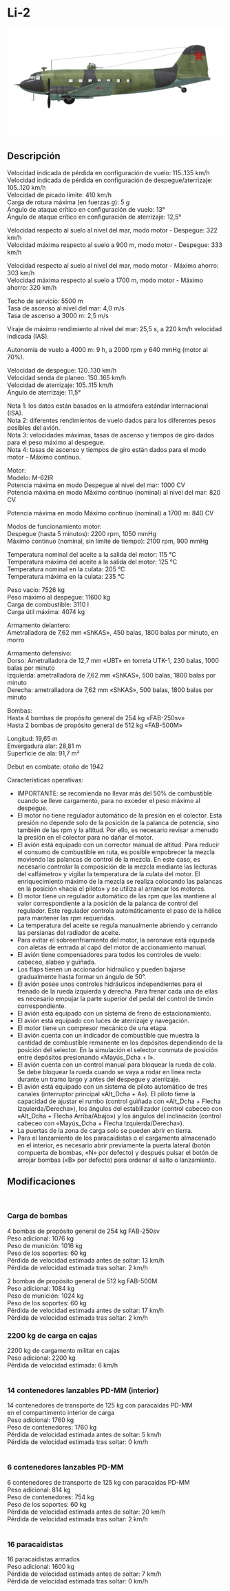 # Li-2  
  
![li2](../images/li2.png)  
  
## Descripción  
  
Velocidad indicada de pérdida en configuración de vuelo: 115..135 km/h  
Velocidad indicada de pérdida en configuración de despegue/aterrizaje: 105..120 km/h  
Velocidad de picado límite: 410 km/h  
Carga de rotura máxima (en fuerzas <i>g</i>): 5 <i>g</i>  
Ángulo de ataque crítico en configuración de vuelo: 13°  
Ángulo de ataque crítico en configuración de aterrizaje: 12,5°  
  
Velocidad respecto al suelo al nivel del mar, modo motor - Despegue: 322 km/h  
Velocidad máxima respecto al suelo a 900 m, modo motor - Despegue: 333 km/h  
  
Velocidad respecto al suelo al nivel del mar, modo motor - Máximo ahorro: 303 km/h  
Velocidad máxima respecto al suelo a 1700 m, modo motor - Máximo ahorro: 320 km/h  
  
Techo de servicio: 5500 m  
Tasa de ascenso al nivel del mar: 4,0 m/s  
Tasa de ascenso a 3000 m: 2,5 m/s  
  
Viraje de máximo rendimiento al nivel del mar: 25,5 s, a 220 km/h velocidad indicada (IAS).  
  
Autonomía de vuelo a 4000 m: 9 h, a 2000 rpm y 640 mmHg (motor al 70%).  
  
Velocidad de despegue: 120..130 km/h  
Velocidad senda de planeo: 150..165 km/h  
Velocidad de aterrizaje: 105..115 km/h  
Ángulo de aterrizaje: 11,5°  
  
Nota 1: los datos están basados en la atmósfera estándar internacional (ISA).  
Nota 2: diferentes rendimientos de vuelo dados para los diferentes pesos posibles del avión.  
Nota 3: velocidades máximas, tasas de ascenso y tiempos de giro dados para el peso máximo al despegue.  
Nota 4: tasas de ascenso y tiempos de giro están dados para el modo motor - Máximo continuo.  
  
Motor:  
Modelo: M-62IR  
Potencia máxima en modo Despegue al nivel del mar: 1000 CV  
Potencia máxima en modo Máximo continuo (nominal) al nivel del mar: 820 CV  
  
Potencia máxima en modo Máximo continuo (nominal) a 1700 m: 840 CV  
  
Modos de funcionamiento motor:  
Despegue (hasta 5 minutos): 2200 rpm, 1050 mmHg  
Máximo continuo (nominal, sin límite de tiempo): 2100 rpm, 900 mmHg  
  
Temperatura nominal del aceite a la salida del motor: 115 °C  
Temperatura máxima del aceite a la salida del motor: 125 °C  
Temperatura nominal en la culata: 205 °C  
Temperatura máxima en la culata: 235 °C  
  
Peso vacío: 7526 kg  
Peso máximo al despegue: 11600 kg  
Carga de combustible: 3110 l  
Carga útil máxima: 4074 kg  
  
Armamento delantero:  
Ametralladora de 7,62 mm «ShKAS», 450 balas, 1800 balas por minuto, en morro  
  
Armamento defensivo:  
Dorso: Ametralladora de 12,7 mm «UBT» en torreta UTK-1, 230 balas, 1000 balas por minuto  
Izquierda: ametralladora de 7,62 mm «ShKAS», 500 balas, 1800 balas por minuto  
Derecha: ametralladora de 7,62 mm «ShKAS», 500 balas, 1800 balas por minuto  
  
Bombas:  
Hasta 4 bombas de propósito general de 254 kg «FAB-250sv»  
Hasta 2 bombas de propósito general de 512 kg «FAB-500M»  
  
Longitud: 19,65 m  
Envergadura alar: 28,81 m  
Superficie de ala: 91,7 m²  
  
Debut en combate: otoño de 1942  
  
Características operativas:  
- IMPORTANTE: se recomienda no llevar más del 50% de combustible cuando se lleve cargamento, para no exceder el peso máximo al despegue.  
- El motor no tiene regulador automático de la presión en el colector. Esta presión no depende solo de la posición de la palanca de potencia, sino también de las rpm y la altitud. Por ello, es necesario revisar a menudo la presión en el colector para no dañar el motor.  
- El avión está equipado con un corrector manual de altitud. Para reducir el consumo de combustible en ruta, es posible empobrecer la mezcla moviendo las palancas de control de la mezcla. En este caso, es necesario controlar la composición de la mezcla mediante las lecturas del «alfámetro» y vigilar la temperatura de la culata del motor. El enriquecimiento máximo de la mezcla se realiza colocando las palancas en la posición «hacia el piloto» y se utiliza al arrancar los motores.  
- El motor tiene un regulador automático de las rpm que las mantiene al valor correspondiente a la posición de la palanca de control del regulador. Este regulador controla automáticamente el paso de la hélice para mantener las rpm requeridas.  
- La temperatura del aceite se regula manualmente abriendo y cerrando las persianas del radiador de aceite.  
- Para evitar el sobreenfriamiento del motor, la aeronave está equipada con aletas de entrada al capó del motor de accionamiento manual.  
- El avión tiene compensadores para todos los controles de vuelo: cabeceo, alabeo y guiñada.  
- Los flaps tienen un accionador hidraúlico y pueden bajarse gradualmente hasta formar un ángulo de 50°.  
- El avión posee unos controles hidráulicos independientes para el frenado de la rueda izquierda y derecha. Para frenar cada una de ellas es necesario empujar la parte superior del pedal del control de timón correspondiente.  
- El avión está equipado con un sistema de freno de estacionamiento.  
- El avión está equipado con luces de aterrizaje y navegación.  
- El motor tiene un compresor mecánico de una etapa.  
- El avión cuenta con un indicador de combustible que muestra la cantidad de combustible remanente en los depósitos dependiendo de la posición del selector. En la simulación el selector conmuta de posición entre depósitos presionando «Mayús_Dcha + I».  
- El avión cuenta con un control manual para bloquear la rueda de cola. Se debe bloquear la rueda cuando se vaya a rodar en línea recta durante un tramo largo y antes del despegue y aterrizaje.  
- El avión está equipado con un sistema de piloto automático de tres canales (interruptor principal «Alt_Dcha + A»). El piloto tiene la capacidad de ajustar el rumbo (control guiñada con «Alt_Dcha + Flecha Izquierda/Derecha»), los ángulos del estabilizador (control cabeceo con «Alt_Dcha + Flecha Arriba/Abajo») y los ángulos del inclinación (control cabeceo con «Mayús_Dcha + Flecha Izquierda/Derecha»).  
- La puertas de la zona de carga solo se pueden abrir en tierra.  
- Para el lanzamiento de los paracaidistas o el cargamento almacenado en el interior, es necesario abrir previamente la puerta lateral (botón compuerta de bombas, «N» por defecto) y después pulsar el botón de arrojar bombas («B» por defecto) para ordenar el salto o lanzamiento.  
  
## Modificaciones  
  ﻿
  
### Carga de bombas  
  
4 bombas de propósito general de 254 kg FAB-250sv  
Peso adicional: 1076 kg  
Peso de munición: 1016 kg  
Peso de los soportes: 60 kg  
Pérdida de velocidad estimada antes de soltar: 13 km/h  
Pérdida de velocidad estimada tras soltar: 2 km/h  
  
2 bombas de propósito general de 512 kg FAB-500M  
Peso adicional: 1084 kg  
Peso de munición: 1024 kg  
Peso de los soportes: 60 kg  
Pérdida de velocidad estimada antes de soltar: 17 km/h  
Pérdida de velocidad estimada tras soltar: 2 km/h  ﻿
  
### 2200 kg de carga en cajas  
  
2200 kg de cargamento militar en cajas  
Peso adicional: 2200 kg  
Pérdida de velocidad estimada: 6 km/h  
  ﻿
  
### 14 contenedores lanzables PD-MM (interior)  
  
14 contenedores de transporte de 125 kg con paracaídas PD-MM  
en el compartimento interior de carga  
Peso adicional: 1760 kg  
Peso de contenedores: 1760 kg  
Pérdida de velocidad estimada antes de soltar: 5 km/h  
Pérdida de velocidad estimada tras soltar: 0 km/h  
  ﻿
  
### 6 contenedores lanzables PD-MM  
  
6 contenedores de transporte de 125 kg con paracaídas PD-MM  
Peso adicional: 814 kg  
Peso de contenedores: 754 kg  
Peso de los soportes: 60 kg  
Pérdida de velocidad estimada antes de soltar: 20 km/h  
Pérdida de velocidad estimada tras soltar: 2 km/h  
  ﻿
  
### 16 paracaidistas  
  
16 paracaidistas armados  
Peso adicional: 1600 kg  
Pérdida de velocidad estimada antes de soltar: 7 km/h  
Pérdida de velocidad estimada tras soltar: 0 km/h  